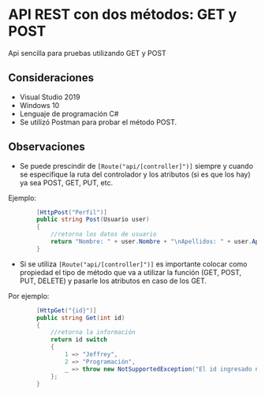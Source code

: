 # API REST con dos métodos: GET y POST

Api sencilla para pruebas utilizando GET y POST

## Consideraciones

* Visual Studio 2019
* Windows 10
* Lenguaje de programación C#
* Se utilizó Postman para probar el método POST.

## Observaciones

* Se puede prescindir de <code>[Route("api/[controller]")]</code> siempre y cuando se especifique la ruta del controlador y los atributos (si es que los hay) ya sea POST, GET, PUT, etc.

Ejemplo:

```c#
		[HttpPost("Perfil")]
		public string Post(Usuario user)
		{
			//retorna los datos de usuario
			return "Nombre: " + user.Nombre + "\nApellidos: " + user.Apellidos + "\nEdad: " + user.Edad;
		}
```

* Si se utiliza <code>[Route("api/[controller]")]</code> es importante colocar como propiedad el tipo de método que va a utilizar la función (GET, POST, PUT, DELETE) y pasarle los atributos en caso de los GET.

Por ejemplo:

```c#
		[HttpGet("{id}")]
		public string Get(int id)
		{
			//retorna la información
			return id switch
			{
				1 => "Jeffrey",
				2 => "Programación",
				_ => throw new NotSupportedException("El id ingresado no existe")
			};
		}
```
